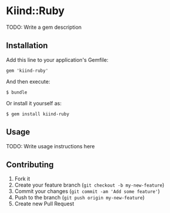 # Kiind::Ruby

TODO: Write a gem description

## Installation

Add this line to your application's Gemfile:

    gem 'kiind-ruby'

And then execute:

    $ bundle

Or install it yourself as:

    $ gem install kiind-ruby

## Usage

TODO: Write usage instructions here

## Contributing

1. Fork it
2. Create your feature branch (`git checkout -b my-new-feature`)
3. Commit your changes (`git commit -am 'Add some feature'`)
4. Push to the branch (`git push origin my-new-feature`)
5. Create new Pull Request
